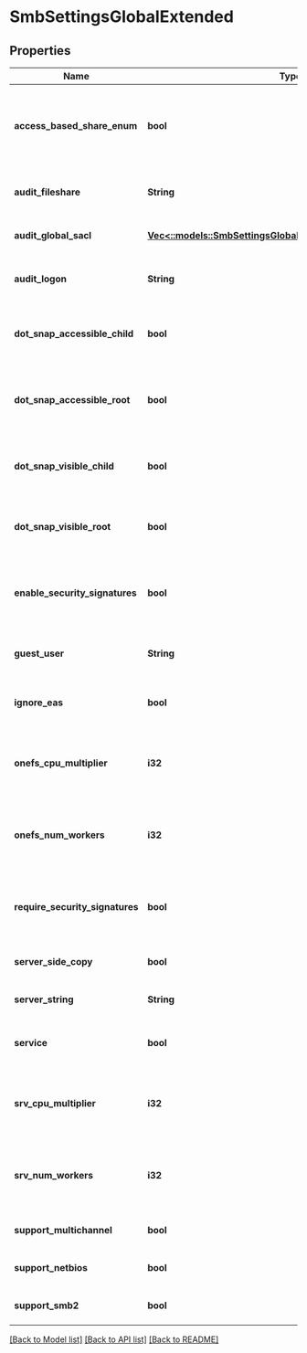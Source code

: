 # SmbSettingsGlobalExtended

## Properties
Name | Type | Description | Notes
------------ | ------------- | ------------- | -------------
**access_based_share_enum** | **bool** | Only enumerate files and folders the requesting user has access to. | [optional] [default to null]
**audit_fileshare** | **String** | Specify level of file share audit events to log. | [optional] [default to null]
**audit_global_sacl** | [**Vec<::models::SmbSettingsGlobalSettingsAuditGlobalSaclItem>**](SmbSettingsGlobalSettingsAuditGlobalSaclItem.md) | Specifies a list of permissions to audit. | [optional] [default to null]
**audit_logon** | **String** | Specify the level of logon audit events to log. | [optional] [default to null]
**dot_snap_accessible_child** | **bool** | Allow access to .snapshot directories in share subdirectories. | [optional] [default to null]
**dot_snap_accessible_root** | **bool** | Allow access to the .snapshot directory in the root of the share. | [optional] [default to null]
**dot_snap_visible_child** | **bool** | Show .snapshot directories in share subdirectories. | [optional] [default to null]
**dot_snap_visible_root** | **bool** | Show the .snapshot directory in the root of a share. | [optional] [default to null]
**enable_security_signatures** | **bool** | Indicates whether the server supports signed SMB packets. | [optional] [default to null]
**guest_user** | **String** | Specifies the fully-qualified user to use for guest access. | [optional] [default to null]
**ignore_eas** | **bool** | Specify whether to ignore EAs on files. | [optional] [default to null]
**onefs_cpu_multiplier** | **i32** | Specify the number of OneFS driver worker threads per CPU. | [optional] [default to null]
**onefs_num_workers** | **i32** | Set the maximum number of OneFS driver worker threads. | [optional] [default to null]
**require_security_signatures** | **bool** | Indicates whether the server requires signed SMB packets. | [optional] [default to null]
**server_side_copy** | **bool** | Enable Server Side Copy. | [optional] [default to null]
**server_string** | **String** | Provides a description of the server. | [optional] [default to null]
**service** | **bool** | Specify whether service is enabled. | [optional] [default to null]
**srv_cpu_multiplier** | **i32** | Specify the number of SRV service worker threads per CPU. | [optional] [default to null]
**srv_num_workers** | **i32** | Set the maximum number of SRV service worker threads. | [optional] [default to null]
**support_multichannel** | **bool** | Support multichannel. | [optional] [default to null]
**support_netbios** | **bool** | Support NetBIOS. | [optional] [default to null]
**support_smb2** | **bool** | Support the SMB2 protocol on the server. | [optional] [default to null]

[[Back to Model list]](../README.md#documentation-for-models) [[Back to API list]](../README.md#documentation-for-api-endpoints) [[Back to README]](../README.md)



